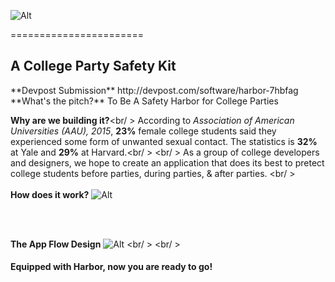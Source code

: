 ![Alt](https://s-media-cache-ak0.pinimg.com/originals/1b/21/df/1b21df728ee54ccbebe4c72af361529f.png)

=======================
<h2>A College Party Safety Kit</h2>
**Devpost Submission** http://devpost.com/software/harbor-7hbfag
**What's the pitch?**   To Be A Safety Harbor for College Parties

**Why are we building it?**<br/ >
According to <i>Association of American Universities (AAU), 2015</i>, <b>23%</b> female college students said they experienced some form of unwanted sexual contact. The statistics is <b>32%</b> at Yale and <b>29%</b> at Harvard.<br/ >
<br/ >
  As a group of college developers and designers, we hope to create an application that does its best to pretect college students before parties, during parties, & after parties. <br/ >
<br/>
<br/>
**How does it work?**
![Alt](https://s-media-cache-ak0.pinimg.com/originals/64/f5/e5/64f5e5bc230a0e34da39c1df585a6c09.png)

<br/>
<br/>

**The App Flow Design**
![Alt](https://s-media-cache-ak0.pinimg.com/originals/7d/b1/07/7db107c04c28d59d45060dd34871ee39.png)
<br/ >
<br/ >
<h4>Equipped with Harbor, now you are ready to go!</h4>
